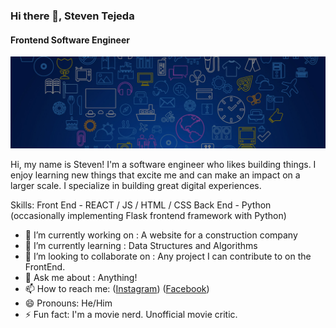 ### Hi there 👋, Steven Tejeda
#### Frontend Software Engineer
![Frontend Software Engineer](https://github.com/stejeda21/stejeda21/blob/main/tech-banner.jpg)

Hi, my name is Steven! I'm a software engineer who likes building things. I enjoy learning new things that excite me and can make an impact on a larger scale. I specialize in building great digital experiences.

Skills: Front End - REACT / JS / HTML / CSS  Back End - Python (occasionally implementing Flask frontend framework with Python)

- 🔭 I’m currently working on : A website for a construction company 
- 🌱 I’m currently learning : Data Structures and Algorithms 
- 👯 I’m looking to collaborate on : Any project I can contribute to on the FrontEnd. 
- 💬 Ask me about : Anything! 
- 📫 How to reach me: ([Instagram](https://www.instagram.com/stejeda21/))   ([Facebook](https://www.facebook.com/steven.tejeda.7/))     
- 😄 Pronouns: He/Him 
- ⚡ Fun fact: I'm a movie nerd. Unofficial movie critic.  




